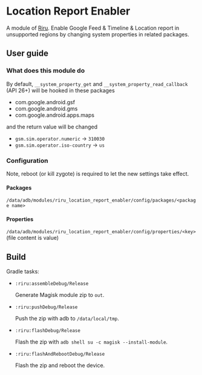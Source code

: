 # Location Report Enabler

A module of [Riru](https://github.com/RikkaApps/Riru). Enable Google Feed & Timeline & Location report in unsupported regions by changing system properties in related packages.

## User guide

### What does this module do

By default, `__system_property_get` and `__system_property_read_callback` (API 26+) will be hooked in these packages

* com.google.android.gsf
* com.google.android.gms
* com.google.android.apps.maps

and the return value will be changed

* `gsm.sim.operator.numeric` -> `310030`
* `gsm.sim.operator.iso-country` -> `us`

### Configuration

Note, reboot (or kill zygote) is required to let the new settings take effect.

#### Packages

`/data/adb/modules/riru_location_report_enabler/config/packages/<package name>`

#### Properties

`/data/adb/modules/riru_location_report_enabler/config/properties/<key>` (file content is value)

## Build

Gradle tasks:

* `:riru:assembleDebug/Release`
   
   Generate Magisk module zip to `out`.

* `:riru:pushDebug/Release`
   
   Push the zip with adb to `/data/local/tmp`.

* `:riru:flashDebug/Release`
   
   Flash the zip with `adb shell su -c magisk --install-module`.

* `:riru:flashAndRebootDebug/Release`

   Flash the zip and reboot the device.
